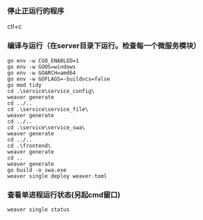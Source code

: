 ### 停止正运行的程序

ctl+c

### 编译与运行（在server目录下运行。检查每一个微服务模块）

```
go env -w CGO_ENABLED=1
go env -w GOOS=windows
go env -w GOARCH=amd64
go env -w GOFLAGS=-buildvcs=false
go mod tidy
cd .\service\service_config\
weaver generate
cd ../..
cd .\service\service_file\
weaver generate
cd ../..
cd .\service\service_swa\
weaver generate
cd ../..
cd .\frontend\
weaver generate
cd ..
weaver generate
go build -o swa.exe
weaver single deploy weaver.toml

```

### 查看单进程运行状态(另起cmd窗口)

```
weaver single status
```
